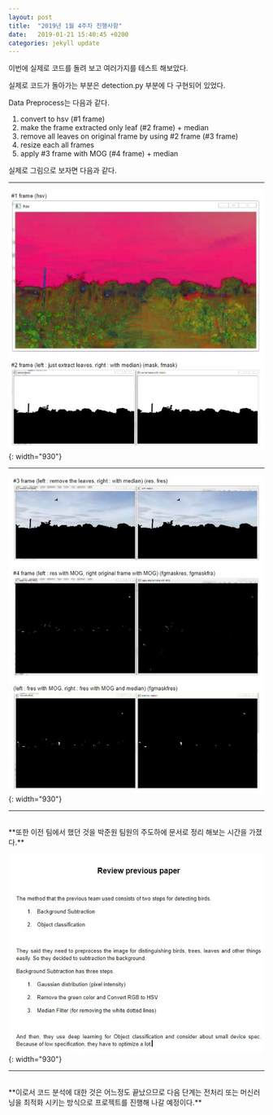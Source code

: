 ```yaml
---
layout: post
title:  "2019년 1월 4주차 진행사항"
date:   2019-01-21 15:40:45 +0200
categories: jekyll update
---
```


이번에 실제로 코드를 돌려 보고 여러가지를 테스트 해보았다.

실제로 코드가 돌아가는 부분은 detection.py 부분에 다 구현되어 있었다.

Data Preprocess는 다음과 같다.
1. convert to hsv (#1 frame)
2. make the frame extracted only leaf (#2 frame) + median
3. remove all leaves on original frame by using  #2 frame (#3 frame)
4. resize each all frames
5. apply #3 frame with MOG (#4 frame) + median

실제로 그림으로 보자면 다음과 같다.
- - -
![picture1](https://github.com/JoJeongJin/jojeongjin.github.io/blob/master/assets/_week4/1_21_1.JPG?raw=true){: width="930"}
- - -
![picture2](https://github.com/JoJeongJin/jojeongjin.github.io/blob/master/assets/_week4/1_21_2.JPG?raw=true){: width="930"}
- - -

<br>
**또한 이전 팀에서 했던 것을 박준원 팀원의 주도하에 문서로 정리 해보는 시간을 가졌다.**

![picture3](https://github.com/JoJeongJin/jojeongjin.github.io/blob/master/assets/_week4/1_21_3.JPG?raw=true){: width="930"}
- - -

<br>
**이로서 코드 분석에 대한 것은 어느정도 끝났으므로 다음 단계는 전처리 또는 머신러닝을 최적화 시키는 방식으로 프로젝트를 진행해 나갈 예정이다.**